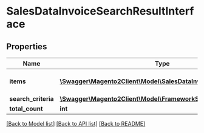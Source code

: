 # SalesDataInvoiceSearchResultInterface

## Properties
Name | Type | Description | Notes
------------ | ------------- | ------------- | -------------
**items** | [**\Swagger\Magento2Client\Model\SalesDataInvoiceInterface[]**](SalesDataInvoiceInterface.md) | Array of collection items. | 
**search_criteria** | [**\Swagger\Magento2Client\Model\FrameworkSearchCriteriaInterface**](FrameworkSearchCriteriaInterface.md) |  | 
**total_count** | **int** | Total count. | 

[[Back to Model list]](../README.md#documentation-for-models) [[Back to API list]](../README.md#documentation-for-api-endpoints) [[Back to README]](../README.md)


